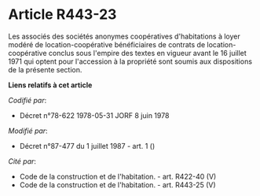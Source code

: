 # Article R443-23

Les associés des sociétés anonymes coopératives d'habitations à loyer modéré de location-coopérative bénéficiaires de
contrats de location-coopérative conclus sous l'empire des textes en vigueur avant le 16 juillet 1971 qui optent pour
l'accession à la propriété sont soumis aux dispositions de la présente section.

**Liens relatifs à cet article**

_Codifié par_:

  - Décret n°78-622 1978-05-31 JORF 8 juin 1978

_Modifié par_:

  - Décret n°87-477 du 1 juillet 1987 - art. 1 ()

_Cité par_:

  - Code de la construction et de l'habitation. - art. R422-40 (V)
  - Code de la construction et de l'habitation. - art. R443-25 (V)
